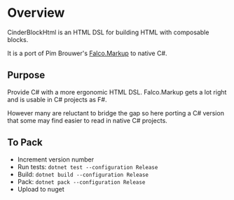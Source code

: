 # Overview

CinderBlockHtml is an HTML DSL for building HTML with composable blocks.

It is a port of Pim Brouwer's [Falco.Markup](https://github.com/falcoframework/Falco.Markup) to native C#.

## Purpose

Provide C# with a more ergonomic HTML DSL. Falco.Markup gets a lot right and is usable in C# projects as F#.

However many are reluctant to bridge the gap so here porting a C# version that some may find easier to read in native C# projects.

## To Pack

* Increment version number
* Run tests: `dotnet test --configuration Release`
* Build: `dotnet build --configuration Release`
* Pack: `dotnet pack --configuration Release`
* Upload to nuget